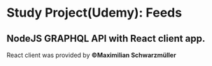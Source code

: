 # Study Project(Udemy): Feeds

## NodeJS GRAPHQL API with React client app.

React client was provided by **©Maximilian Schwarzmüller**
